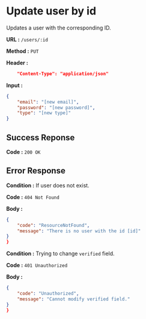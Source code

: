 # Update user by id

Updates a user with the corresponding ID.

**URL :** `/users/:id`

**Method :** `PUT`

**Header :**
```json
    "Content-Type": "application/json"
```

**Input :**
```json
{
    "email": "[new email]",
    "password": "[new password]",
    "type": "[new type]"
}
```

## Success Reponse

**Code :** `200 OK`

## Error Response

**Condition :** If user does not exist.

**Code :** `404 Not Found`

**Body :**
```json
{
    "code": "ResourceNotFound",
    "message": "There is no user with the id [id]"
}
}
```

**Condition :** Trying to change `verified` field.

**Code :** `401 Unauthorized`

**Body :**
```json
{
    "code": "Unauthorized",
    "message": "Cannot modify verified field."
}
}
```